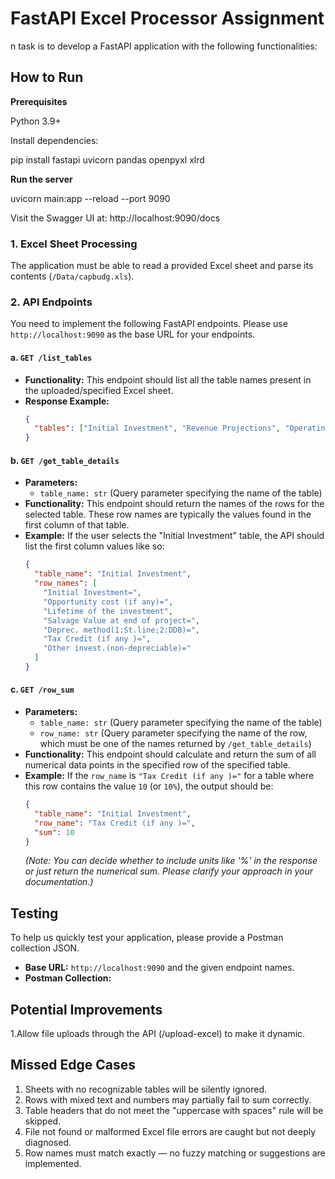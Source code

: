 # FastAPI Excel Processor Assignment

n task is to develop a FastAPI application with the following functionalities:

## How to Run

**Prerequisites**

Python 3.9+

Install dependencies:

pip install fastapi uvicorn pandas openpyxl xlrd

**Run the server**

uvicorn main:app --reload --port 9090

Visit the Swagger UI at: http://localhost:9090/docs



### 1. Excel Sheet Processing
The application must be able to read a provided Excel sheet and parse its contents (`/Data/capbudg.xls`).

### 2. API Endpoints
You need to implement the following FastAPI endpoints. Please use `http://localhost:9090` as the base URL for your endpoints.

#### a. `GET /list_tables`
   - **Functionality:** This endpoint should list all the table names present in the uploaded/specified Excel sheet.
   - **Response Example:**
     ```json
     {
       "tables": ["Initial Investment", "Revenue Projections", "Operating Expenses"]
     }
     ```

#### b. `GET /get_table_details`
   - **Parameters:**
     - `table_name: str` (Query parameter specifying the name of the table)
   - **Functionality:** This endpoint should return the names of the rows for the selected table. These row names are typically the values found in the first column of that table.
   - **Example:** If the user selects the "Initial Investment" table, the API should list the first column values like so:
     ```json
     {
       "table_name": "Initial Investment",
       "row_names": [
         "Initial Investment=",
         "Opportunity cost (if any)=",
         "Lifetime of the investment",
         "Salvage Value at end of project=",
         "Deprec. method(1:St.line;2:DDB)=",
         "Tax Credit (if any )=",
         "Other invest.(non-depreciable)="
       ]
     }
     ```

#### c. `GET /row_sum`
   - **Parameters:**
     - `table_name: str` (Query parameter specifying the name of the table)
     - `row_name: str` (Query parameter specifying the name of the row, which must be one of the names returned by `/get_table_details`)
   - **Functionality:** This endpoint should calculate and return the sum of all numerical data points in the specified row of the specified table.
   - **Example:** If the `row_name` is `"Tax Credit (if any )="` for a table where this row contains the value `10` (or `10%`), the output should be:
     ```json
     {
       "table_name": "Initial Investment",
       "row_name": "Tax Credit (if any )=",
       "sum": 10 
     }
     ```
     *(Note: You can decide whether to include units like '%' in the response or just return the numerical sum. Please clarify your approach in your documentation.)*


## Testing

To help us quickly test your application, please provide a Postman collection JSON.

*   **Base URL:** `http://localhost:9090` and the given endpoint names.
*   **Postman Collection:** 

## Potential Improvements

1.Allow file uploads through the API (/upload-excel) to make it dynamic.

## Missed Edge Cases

1. Sheets with no recognizable tables will be silently ignored.
2. Rows with mixed text and numbers may partially fail to sum correctly.
3. Table headers that do not meet the "uppercase with spaces" rule will be skipped.
4. File not found or malformed Excel file errors are caught but not deeply diagnosed.
5. Row names must match exactly — no fuzzy matching or suggestions are implemented.